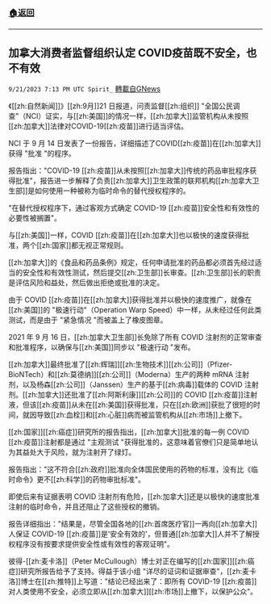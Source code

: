 ###  [:house:返回](README.md)
---


## 加拿大消费者监督组织认定 COVID疫苗既不安全，也不有效
`9/21/2023 7:13 PM UTC Spirit_` [轉載自GNews](https://gnews.org/articles/1722910)


《[[zh:自然新闻]]》[[zh:9月]]21 日报道，问责监督[[zh:组织]] "全国公民调查"（NCI）证实，与[[zh:美国]]的情况一样，[[zh:加拿大]]监管机构从未按照[[zh:加拿大]]法律对COVID-19[[zh:疫苗]]进行适当评估。

NCI 于 9 月 14 日发表了一份报告，详细描述了COVID[[zh:疫苗]]在[[zh:加拿大]]获得 "批准 "的程序。

报告指出："COVID-19 [[zh:疫苗]]从未按照[[zh:加拿大]]传统的药品审批程序获得批准"，报告进一步解释了负责[[zh:加拿大]]卫生政策的联邦机构[[zh:加拿大卫生部]]是如何使用一种被称为临时命令的替代授权程序的。

"在替代授权程序下，通过客观方式确定 COVID-19 [[zh:疫苗]]安全性和有效性的必要性被搁置"。

与[[zh:美国]]一样，COVID [[zh:疫苗]]在[[zh:加拿大]]也以极快的速度获得批准，两个[[zh:国家]]都无视正常规则。

[[zh:加拿大]]的《食品和药品条例》规定，任何申请批准的药品都必须首先经过适当的安全性和有效性测试，然后提交[[zh:卫生部]]长审查。[[zh:卫生部]]长的职责是评估风险和益处，然后做出拒绝或批准的决定。

由于 COVID [[zh:疫苗]]在[[zh:加拿大]]获得批准并以极快的速度推广，就像在[[zh:美国]]的 "极速行动"（Operation Warp Speed）中一样，从未经过任何此类测试，而是由于 "紧急情况 "而被盖上了橡皮图章。

2021 年 9 月 16 日，[[zh:加拿大卫生部]]长免除了所有 COVID 注射剂的正常审查和批准程序，以确保与[[zh:美国]]同步以 "极速行动 "发布。

[[zh:加拿大]]最终批准了[[zh:辉瑞]][[zh:生物技术]][[zh:公司]]（Pfizer-BioNTech）和[[zh:莫德纳]][[zh:公司]]（Moderna）生产的两种 mRNA 注射剂，以及杨森[[zh:公司]]（Janssen）生产的基于[[zh:病毒]]载体的 COVID 注射剂。[[zh:加拿大]]还批准了[[zh:阿斯利康]][[zh:公司]]的 COVID [[zh:疫苗]]注射液，但该[[zh:疫苗]]从未在[[zh:美国]]获得批准，只在[[zh:欧洲]]获批了很短的时间，就因导致[[zh:血栓]]和[[zh:心脏]]病而被监管机构从[[zh:市场]]上撤下。

[[zh:国家]][[zh:癌症]]研究所的报告指出，[[zh:加拿大]]批准的每一例 COVID [[zh:疫苗]]注射都是通过 "主观测试 "获得批准的，这意味着官僚们只是简单地认为其益处大于风险，就为注射开了绿灯。

报告指出："这不符合[[zh:政府]]批准向全体国民使用的药物的标准，没有比《临时命令》更不[[zh:科学]]的药物审批标准"。

即使后来有证据表明 COVID 注射剂有危险，[[zh:加拿大]]还是以极快的速度批准注射的临时命令，并且还阻止了这些授权的撤销。

报告详细指出："结果是，尽管全国各地的[[zh:首席医疗官]]一再向[[zh:加拿大]]人保证 COVID-19 [[zh:疫苗]]是'安全有效的'，但普通[[zh:加拿大]]人并不了解授权程序没有按要求提供安全性或有效性的客观证明"。

彼得-[[zh:麦卡洛]]（Peter McCullough）博士对正在编写的[[zh:国家]][[zh:癌症]]研究所报告给予了支持。得益于该小组 "详尽的证词和证据审查"，[[zh:麦卡洛]]博士在[[zh:推特]]上写道："结论已经出来了：即所有 COVID-19 [[zh:疫苗]]对人类使用不安全，必须立即从[[zh:加拿大]][[zh:市场]]上撤下，以保护公众"。

